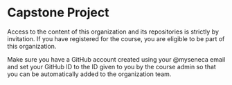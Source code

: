 # Capstone Project

Access to the content of this organization and its repositories is strictly by invitation. If you have registered for the course, you are eligible to be part of this organization.

Make sure you have a GitHub account created using your @myseneca email and set your GitHub ID to the ID given to you by the course admin so that you can be automatically added to the organization team.
